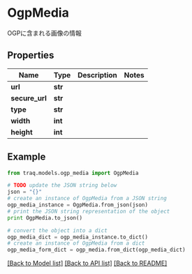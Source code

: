 # OgpMedia

OGPに含まれる画像の情報

## Properties

Name | Type | Description | Notes
------------ | ------------- | ------------- | -------------
**url** | **str** |  | 
**secure_url** | **str** |  | 
**type** | **str** |  | 
**width** | **int** |  | 
**height** | **int** |  | 

## Example

```python
from traq.models.ogp_media import OgpMedia

# TODO update the JSON string below
json = "{}"
# create an instance of OgpMedia from a JSON string
ogp_media_instance = OgpMedia.from_json(json)
# print the JSON string representation of the object
print OgpMedia.to_json()

# convert the object into a dict
ogp_media_dict = ogp_media_instance.to_dict()
# create an instance of OgpMedia from a dict
ogp_media_form_dict = ogp_media.from_dict(ogp_media_dict)
```
[[Back to Model list]](../README.md#documentation-for-models) [[Back to API list]](../README.md#documentation-for-api-endpoints) [[Back to README]](../README.md)


